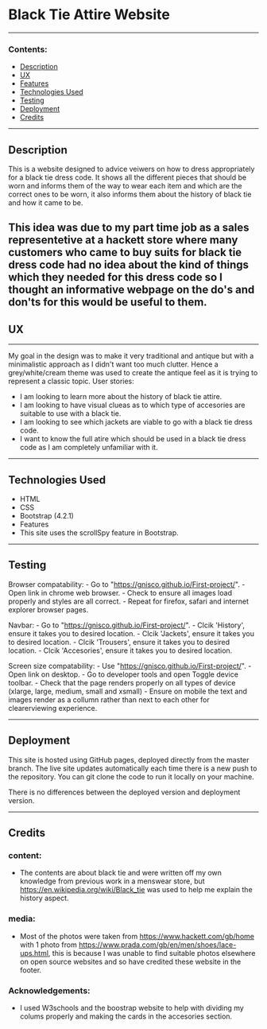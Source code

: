 # Black Tie Attire Website

---

### Contents:

 - [Description](#description)
 - [UX](#ux)
 - [Features](#features)
 - [Technologies Used](#technologies-used)
 - [Testing](#testing)
 - [Deployment](#deployment)
 - [Credits](#credits)
---

## Description

This is a website designed to advice veiwers on how to dress appropriately for a black tie dress code. It shows all the different pieces that should be worn and informs them of the way to wear each item and which are the correct ones to be worn, it also informs them about the history of black tie and how it came to be.

This idea was due to my part time job as a sales representetive at a hackett store where many customers who came to buy suits for black tie dress code had no idea about the kind of things which they needed for this dress code so I thought an informative webpage on the do's and don'ts for this would be useful to them.
---

## UX

---

My goal in the design was to make it very traditional and antique but with a minimalistic approach as I didn't want too much clutter. Hence a grey/white/cream theme was used to create the antique feel as it is trying to represent a classic topic.
User stories:
 - I am looking to learn more about the history of black tie attire.
 - I am looking to have visual clueas as to which type of accesories are suitable to use with a black tie.
 - I am looking to see which jackets are viable to go with a black tie dress code.
 - I want to know the full atire which should be used in a black tie dress code as I am completely unfamiliar with it.
 
---

## Technologies Used

 - HTML
 - CSS
 - Bootstrap (4.2.1)
 - Features
 - This site uses the scrollSpy feature in Bootstrap. 

---

## Testing

Browser compatability: - Go to "https://gnisco.github.io/First-project/".
              - Open link in chrome web browser.
              - Check to ensure all images load properly and styles are all correct.
              - Repeat for firefox, safari and internet explorer browser pages.

Navbar: - Go to "https://gnisco.github.io/First-project/".
             - Clcik 'History', ensure it takes you to desired location.
             - Clcik 'Jackets', ensure it takes you to desired location.
             - Clcik 'Trousers', ensure it takes you to desired location.
             - Clcik 'Accesories', ensure it takes you to desired location.

Screen size compatability: - Use "https://gnisco.github.io/First-project/".
     - Open link on desktop.
     - Go to developer tools and open Toggle device toolbar.
     - Check that the page renders properly on all types of device (xlarge, large, medium, small and xsmall)
     - Ensure on mobile the text and images render as a collumn rather than next to each other for clearerviewing experience.

---

## Deployment

This site is hosted using GitHub pages, deployed directly from the master branch. The live site updates automatically each time there is a new push to the repository. You can git clone the code to run it locally on your machine.


There is no differences between the deployed version and deployment version.

---

## Credits

### content:
 - The contents are about black tie and were written off my own knowledge from previous work in a menswear store, but https://en.wikipedia.org/wiki/Black_tie was used to help me explain the history aspect.

### media:
 - Most of the photos were taken from https://www.hackett.com/gb/home with 1 photo from https://www.prada.com/gb/en/men/shoes/lace-ups.html, this is because I was unable to find suitable photos elsewhere on open source websites and so have credited these website in the footer.

### Acknowledgements:
 - I used W3schools and the boostrap website to help with dividing my colums properly and making the cards in the accesories section.
